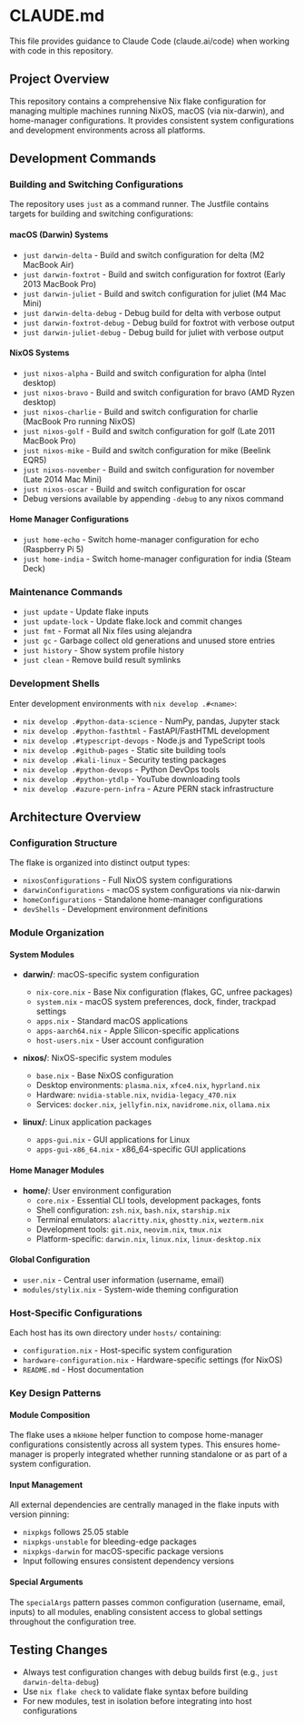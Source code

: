 # CLAUDE.md

This file provides guidance to Claude Code (claude.ai/code) when working with code in this repository.

## Project Overview

This repository contains a comprehensive Nix flake configuration for managing multiple machines running NixOS, macOS (via nix-darwin), and home-manager configurations. It provides consistent system configurations and development environments across all platforms.

## Development Commands

### Building and Switching Configurations

The repository uses `just` as a command runner. The Justfile contains targets for building and switching configurations:

#### macOS (Darwin) Systems
- `just darwin-delta` - Build and switch configuration for delta (M2 MacBook Air)
- `just darwin-foxtrot` - Build and switch configuration for foxtrot (Early 2013 MacBook Pro)
- `just darwin-juliet` - Build and switch configuration for juliet (M4 Mac Mini)
- `just darwin-delta-debug` - Debug build for delta with verbose output
- `just darwin-foxtrot-debug` - Debug build for foxtrot with verbose output
- `just darwin-juliet-debug` - Debug build for juliet with verbose output

#### NixOS Systems
- `just nixos-alpha` - Build and switch configuration for alpha (Intel desktop)
- `just nixos-bravo` - Build and switch configuration for bravo (AMD Ryzen desktop)
- `just nixos-charlie` - Build and switch configuration for charlie (MacBook Pro running NixOS)
- `just nixos-golf` - Build and switch configuration for golf (Late 2011 MacBook Pro)
- `just nixos-mike` - Build and switch configuration for mike (Beelink EQR5)
- `just nixos-november` - Build and switch configuration for november (Late 2014 Mac Mini)
- `just nixos-oscar` - Build and switch configuration for oscar
- Debug versions available by appending `-debug` to any nixos command

#### Home Manager Configurations
- `just home-echo` - Switch home-manager configuration for echo (Raspberry Pi 5)
- `just home-india` - Switch home-manager configuration for india (Steam Deck)

### Maintenance Commands
- `just update` - Update flake inputs
- `just update-lock` - Update flake.lock and commit changes
- `just fmt` - Format all Nix files using alejandra
- `just gc` - Garbage collect old generations and unused store entries
- `just history` - Show system profile history
- `just clean` - Remove build result symlinks

### Development Shells
Enter development environments with `nix develop .#<name>`:
- `nix develop .#python-data-science` - NumPy, pandas, Jupyter stack
- `nix develop .#python-fasthtml` - FastAPI/FastHTML development
- `nix develop .#typescript-devops` - Node.js and TypeScript tools
- `nix develop .#github-pages` - Static site building tools
- `nix develop .#kali-linux` - Security testing packages
- `nix develop .#python-devops` - Python DevOps tools
- `nix develop .#python-ytdlp` - YouTube downloading tools
- `nix develop .#azure-pern-infra` - Azure PERN stack infrastructure

## Architecture Overview

### Configuration Structure
The flake is organized into distinct output types:
- `nixosConfigurations` - Full NixOS system configurations
- `darwinConfigurations` - macOS system configurations via nix-darwin
- `homeConfigurations` - Standalone home-manager configurations
- `devShells` - Development environment definitions

### Module Organization

#### System Modules
- **darwin/**: macOS-specific system configuration
  - `nix-core.nix` - Base Nix configuration (flakes, GC, unfree packages)
  - `system.nix` - macOS system preferences, dock, finder, trackpad settings
  - `apps.nix` - Standard macOS applications
  - `apps-aarch64.nix` - Apple Silicon-specific applications
  - `host-users.nix` - User account configuration

- **nixos/**: NixOS-specific system modules
  - `base.nix` - Base NixOS configuration
  - Desktop environments: `plasma.nix`, `xfce4.nix`, `hyprland.nix`
  - Hardware: `nvidia-stable.nix`, `nvidia-legacy_470.nix`
  - Services: `docker.nix`, `jellyfin.nix`, `navidrome.nix`, `ollama.nix`

- **linux/**: Linux application packages
  - `apps-gui.nix` - GUI applications for Linux
  - `apps-gui-x86_64.nix` - x86_64-specific GUI applications

#### Home Manager Modules
- **home/**: User environment configuration
  - `core.nix` - Essential CLI tools, development packages, fonts
  - Shell configuration: `zsh.nix`, `bash.nix`, `starship.nix`
  - Terminal emulators: `alacritty.nix`, `ghostty.nix`, `wezterm.nix`
  - Development tools: `git.nix`, `neovim.nix`, `tmux.nix`
  - Platform-specific: `darwin.nix`, `linux.nix`, `linux-desktop.nix`

#### Global Configuration
- `user.nix` - Central user information (username, email)
- `modules/stylix.nix` - System-wide theming configuration

### Host-Specific Configurations
Each host has its own directory under `hosts/` containing:
- `configuration.nix` - Host-specific system configuration
- `hardware-configuration.nix` - Hardware-specific settings (for NixOS)
- `README.md` - Host documentation

### Key Design Patterns

#### Module Composition
The flake uses a `mkHome` helper function to compose home-manager configurations consistently across all system types. This ensures home-manager is properly integrated whether running standalone or as part of a system configuration.

#### Input Management
All external dependencies are centrally managed in the flake inputs with version pinning:
- `nixpkgs` follows 25.05 stable
- `nixpkgs-unstable` for bleeding-edge packages
- `nixpkgs-darwin` for macOS-specific package versions
- Input following ensures consistent dependency versions

#### Special Arguments
The `specialArgs` pattern passes common configuration (username, email, inputs) to all modules, enabling consistent access to global settings throughout the configuration tree.

## Testing Changes
- Always test configuration changes with debug builds first (e.g., `just darwin-delta-debug`)
- Use `nix flake check` to validate flake syntax before building
- For new modules, test in isolation before integrating into host configurations